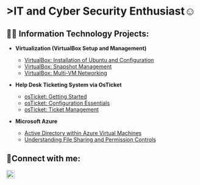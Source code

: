<h1>>IT and Cyber Security Enthusiast</a>☺</h1>  

<h2>👨‍💻 Information Technology Projects:</h2>

- <b>Virtualization (VirtualBox Setup and Management)</b>
   - [VirtualBox: Installation of Ubuntu and Configuration](https://github.com/jgit-arc/VBox-Install)
   - [VirtualBox: Snapshot Management](https://github.com/jgit-arc/Vbox-Snapshot)
   - [VirtualBox: Multi-VM Networking](https://github.com/jgit-arc/Vbox-Networking)

- <b>Help Desk Ticketing System via OsTicket</b>
  - [osTicket: Getting Started](https://github.com/jgit-arc/osticket-getting-started)
  - [osTicket: Configuration Essentials](https://github.com/jgit-arc/osticket-configuration-essentials)
  - [osTicket: Ticket Management](https://github.com/jgit-arc/osticket-ticket-management)
    
- <b>Microsoft Azure</b>
  - [Active Directory within Azure Virtual Machines](https://github.com/jgit-arc/ad-virtual-machines)
  - [Understanding File Sharing and Permission Controls](https://github.com/jgit-arc/file-sharing-permissions)

<h2>🤳Connect with me:</h2>

[<img align="left" alt=" | LinkedIn" width="22px" src="https://cdn.jsdelivr.net/npm/simple-icons@v3/icons/linkedin.svg" />][linkedin]


[linkedin]: https://www.linkedin.com/in/jgdev/
